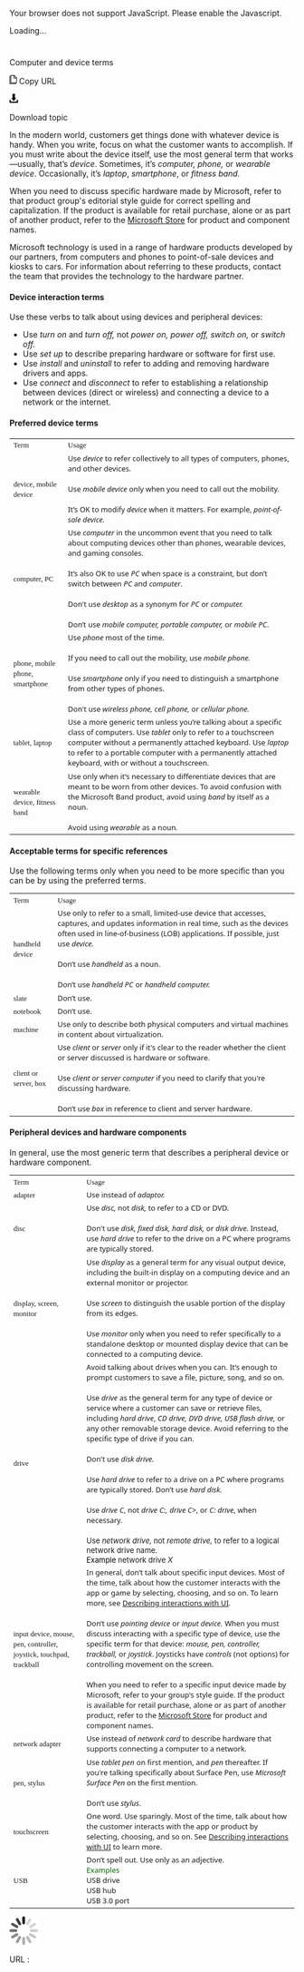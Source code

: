 Your browser does not support JavaScript. Please enable the Javascript.

Loading...

# 

Computer and device terms

![Copy URL](computer-device-terms_files/Copy.png)
Copy URL

![Download](computer-device-terms_files/Download.png)

Download topic

In
the modern world, customers get things done with whatever device
is handy. When you write, focus on what the customer wants to
accomplish. If you must write about the device itself, use the most
general term that works—usually, that’s *device*. Sometimes, it’s *computer,* *phone,* or *wearable device*. Occasionally, it’s *laptop*, *smartphone*, or *fitness* *band.*

When
you need to discuss specific hardware made by Microsoft, refer to
that product group's editorial style guide for correct spelling and
capitalization. If the product is available for retail purchase,
alone or as part of another product, refer to the [Microsoft Store](http://www.microsoftstore.com/) for product and component names. 

Microsoft
technology is used in a range of hardware products developed by
our partners, from computers and phones to point-of-sale devices
and kiosks to cars. For information about referring to these
products, contact the team that provides the technology to the
hardware partner. 

#### Device interaction terms

Use these verbs to talk about using devices and peripheral devices:

  - Use *turn on* and *turn off,* not *power on,* *power off, switch on,* or *switch off.*
  - Use *set up* to describe preparing hardware or software for first use.
  - Use *install* and *uninstall* to refer to adding and removing hardware drivers and apps. 
  - Use *connect* and *disconnect* to
    refer to establishing a relationship between devices (direct or
    wireless) and connecting a device to a network or the internet.

#### Preferred device terms

<table>
<tbody>
<tr class="odd">
<td><span style="font-family:Segoe UI Semibold;font-size:small;">Term</span></td>
<td><span style="font-family:Segoe UI Semibold;font-size:small;">Usage</span></td>
</tr>
<tr class="even">
<td><div>
<span style="font-family:Segoe UI Semibold;font-size:small;">device, mobile device</span>
</div></td>
<td><div>
<span style="font-family:Segoe UI;font-size:small;">Use </span><em><span style="font-family:Segoe UI;font-size:small;">device</span></em><span style="font-family:Segoe UI;font-size:small;"> to refer collectively to all types of computers, phones, and other devices. </span><br />
<span style="font-family:Segoe UI;font-size:small;"><br />
Use </span><em><span style="font-family:Segoe UI;font-size:small;">mobile device</span></em><span style="font-family:Segoe UI;font-size:small;"> only when you need to call out the mobility.</span><br />
<span style="font-family:Segoe UI;font-size:small;"><span style="font-family:Segoe UI;font-size:small;"><br />
It’s OK to modify </span><em>device</em> <span style="font-family:Segoe UI;font-size:small;">when it matters. For example, </span></span><em><span style="font-family:Segoe UI;font-size:small;">point-of-sale device.</span></em>
</div></td>
</tr>
<tr class="odd">
<td><div>
<span style="font-family:Segoe UI Semibold;font-size:small;">computer, PC</span>
</div></td>
<td><div>
<span style="font-family:Segoe UI;font-size:small;">Use </span><em><span style="font-family:Segoe UI;font-size:small;">computer</span></em><span style="font-family:Segoe UI;font-size:small;"> in the uncommon event that you need to talk about computing devices other than phones, wearable devices, and gaming consoles.</span><br />
<span style="font-family:Segoe UI;font-size:small;"><br />
It’s also OK to use </span><em><span style="font-family:Segoe UI;font-size:small;">PC</span></em> <span style="font-family:Segoe UI;font-size:small;">when space is a constraint, but don’t switch between </span><em><span style="font-family:Segoe UI;font-size:small;">PC</span></em><span style="font-family:Segoe UI;font-size:small;"> and </span><em><span style="font-family:Segoe UI;font-size:small;">computer</span></em><span style="font-family:Segoe UI;font-size:small;">.</span><br />
<span style="font-family:Segoe UI;font-size:small;"><span style="font-family:Segoe UI;font-size:small;"><br />
Don't use </span><em>desktop</em> <span style="font-family:Segoe UI;font-size:small;">as a synonym for </span><em>PC</em> <span style="font-family:Segoe UI;font-size:small;">or </span><em>computer.</em></span><br />
<span style="font-family:Segoe UI;font-size:small;"><br />
Don’t use </span><em><span style="font-family:Segoe UI;font-size:small;">mobile computer, portable computer,</span></em><span style="font-family:Segoe UI;font-size:small;"> or </span><em><span style="font-family:Segoe UI;font-size:small;">mobile PC</span></em><span style="font-family:Segoe UI;font-size:small;">.</span>
</div></td>
</tr>
<tr class="even">
<td><div>
<span style="font-family:Segoe UI Semibold;font-size:small;">phone, mobile phone, smartphone</span>
</div></td>
<td><div>
<span style="font-family:Segoe UI;font-size:small;">Use </span><em><span style="font-family:Segoe UI;font-size:small;">phone</span></em><span style="font-family:Segoe UI;font-size:small;"> most of the time. </span><br />
<span style="font-family:Segoe UI;font-size:small;"><br />
If you need to call out the mobility, use </span><em><span style="font-family:Segoe UI;font-size:small;">mobile phone.</span></em><br />
<span style="font-family:Segoe UI;font-size:small;"><br />
Use </span><em><span style="font-family:Segoe UI;font-size:small;">smartphone</span></em><span style="font-family:Segoe UI;font-size:small;"> only if you need to distinguish a smartphone from other types of phones. </span><br />
<span style="font-family:Segoe UI;font-size:small;"><span style="font-family:Segoe UI;font-size:small;"><br />
Don't use </span><em>wireless phone,</em> <em>cell phone,</em> <span style="font-family:Segoe UI;font-size:small;">or </span><em>cellular phone.</em></span>
</div></td>
</tr>
<tr class="odd">
<td><div>
<div>
<span style="font-family:Segoe UI Semibold;font-size:small;">tablet, laptop</span>
</div>
</div></td>
<td><div>
<div>
<span style="font-family:Segoe UI;font-size:small;">Use a more generic term unless you’re talking about a specific class of computers. </span><span style="font-family:Segoe UI;font-size:small;">Use </span><em><span style="font-family:Segoe UI;font-size:small;">tablet</span></em><span style="font-family:Segoe UI;font-size:small;"> only to refer to a touchscreen computer without a permanently attached keyboard. </span><span style="font-family:Segoe UI;font-size:small;">Use </span><em><span style="font-family:Segoe UI;font-size:small;">laptop</span></em> <span style="font-family:Segoe UI;font-size:small;">to refer to a portable computer with a permanently attached keyboard, with or without a touchscreen.</span>
</div>
</div></td>
</tr>
<tr class="even">
<td><div>
<div>
<span style="font-family:Segoe UI Semibold;font-size:small;">wearable device, fitness band</span>
</div>
</div></td>
<td><div>
<div>
<span style="font-family:Segoe UI;font-size:small;"><span style="font-size:small;"><span style="font-family:Segoe UI;font-size:small;">Use only when it’s necessary to differentiate devices that are meant to be worn from other devices. To avoid confusion with the Microsoft Band product, avoid using </span></span></span><em><span style="font-family:Segoe UI;font-size:small;">band</span></em><span style="font-family:Segoe UI;font-size:small;"> by itself as a noun.</span><br />
<span style="font-family:Segoe UI;font-size:small;"><br />
Avoid using </span><em><span style="font-family:Segoe UI;font-size:small;">wearable</span></em> <span style="font-family:Segoe UI;font-size:small;">as a noun</span><em><span style="font-family:Segoe UI;font-size:small;">.</span></em>
</div>
</div></td>
</tr>
</tbody>
</table>

#### Acceptable terms for specific references

Use the following terms only when you need to be more specific than you can be by using the preferred terms.

<table>
<tbody>
<tr class="odd">
<td><span style="font-family:Segoe UI Semibold;font-size:small;">Term</span></td>
<td><span style="font-family:Segoe UI Semibold;font-size:small;">Usage</span></td>
</tr>
<tr class="even">
<td><div>
<div>
<span style="font-family:Segoe UI Semibold;font-size:small;">handheld device</span>
</div>
</div></td>
<td><div>
<div>
<span style="font-family:Segoe UI;font-size:small;">Use only to refer to a small, limited-use device that accesses, captures, and updates information in real time, such as the devices often used in line-of-business (LOB) applications. </span><span style="font-family:Segoe UI;font-size:small;">If possible, just use </span><em><span style="font-family:Segoe UI;font-size:small;">device.</span></em><br />

</div>
<div>
<span style="font-family:Segoe UI;font-size:small;"><br />
Don’t use </span><em><span style="font-family:Segoe UI;font-size:small;">handheld</span></em><span style="font-family:Segoe UI;font-size:small;"> as a noun. </span><br />

</div>
<div>
<span style="font-family:Segoe UI;font-size:small;"><br />
Don’t use </span><em><span style="font-family:Segoe UI;font-size:small;">handheld PC</span></em> <span style="font-family:Segoe UI;font-size:small;">or </span><em><span style="font-family:Segoe UI;font-size:small;">handheld computer.</span></em>
</div>
</div></td>
</tr>
<tr class="odd">
<td><div>
<span style="font-family:Segoe UI Semibold;font-size:small;">slate</span>
</div></td>
<td><div>
<span style="font-family:Segoe UI;font-size:small;">Don’t use. </span>
</div></td>
</tr>
<tr class="even">
<td><div>
<span style="font-family:Segoe UI Semibold;font-size:small;">notebook</span>
</div></td>
<td><div>
<span style="font-family:Segoe UI;font-size:small;">Don’t use. </span>
</div></td>
</tr>
<tr class="odd">
<td><div>
<span style="font-family:Segoe UI Semibold;font-size:small;">machine</span>
</div></td>
<td><div>
<span style="font-family:Segoe UI;font-size:small;">Use only to describe both physical computers and virtual machines in content about virtualization. </span>
</div></td>
</tr>
<tr class="even">
<td><div>
<div>
<span style="font-family:Segoe UI Semibold;font-size:small;">client or server, box</span>
</div>
</div></td>
<td><div>
<div>
<span style="font-family:Segoe UI;font-size:small;">Use <em>client</em> or <em>server</em> only if it's clear to the reader whether the client or server discussed is hardware or software.</span><br />

</div>
<div>
<span style="font-family:Segoe UI;font-size:small;"><br />
Use </span><em><span style="font-family:Segoe UI;font-size:small;">client or server computer</span></em><span style="font-family:Segoe UI;font-size:small;"> if you need to clarify that you're discussing hardware.</span><br />

</div>
<div>
<span style="font-family:Segoe UI;font-size:small;"><br />
Don’t use </span><em><span style="font-family:Segoe UI;font-size:small;">box</span></em><span style="font-family:Segoe UI;font-size:small;"> in reference to client and server hardware.</span>
</div>
</div></td>
</tr>
</tbody>
</table>

#### **Peripheral devices and hardware components**

In general, use the most generic term that describes a peripheral device or hardware component. 

<table>
<tbody>
<tr class="odd">
<td><div>
<span style="font-family:Segoe UI Semibold;font-size:small;">Term</span>
</div></td>
<td><span style="font-family:Segoe UI Semibold;font-size:small;">Usage</span></td>
</tr>
<tr class="even">
<td><span style="font-family:Segoe UI Semibold;font-size:small;">adapter</span></td>
<td><div>
<span style="font-family:Segoe UI;font-size:small;">Use instead of <em>adaptor.</em></span>
</div></td>
</tr>
<tr class="odd">
<td><span style="font-family:Segoe UI Semibold;font-size:small;">disc</span></td>
<td><span style="font-family:Segoe UI;font-size:small;"><span style="font-family:Segoe UI;font-size:small;">Use </span><em>disc,</em> not <em>disk,</em> <span style="font-family:Segoe UI;font-size:small;">to refer to a CD or DVD. </span></span><span style="font-family:Segoe UI;font-size:small;"><span style="font-family:Segoe UI;font-size:small;"><br />
<br />
Don't use <em>disk,</em> </span><em>fixed disk, hard disk,</em> <span style="font-family:Segoe UI;font-size:small;">or </span><em>disk drive.</em> Instead, use <em>hard drive</em> to refer to the drive on a PC where programs are typically stored.</span></td>
</tr>
<tr class="even">
<td><div>
<span style="font-family:Segoe UI Semibold;font-size:small;">display, screen, monitor</span>
</div></td>
<td><div>
<span style="font-family:Segoe UI;font-size:small;">Use </span><em><span style="font-family:Segoe UI;font-size:small;">display</span></em><span style="font-family:Segoe UI;font-size:small;"> as a general term for any visual output device, including the built-in display on a computing device and an external monitor or projector.</span><br />

</div>
<div>
<span style="font-family:Segoe UI;font-size:small;"><br />
Use </span><em><span style="font-family:Segoe UI;font-size:small;">screen</span></em><span style="font-family:Segoe UI;font-size:small;"> to distinguish the usable portion of the display from its edges.</span><br />

</div>
<div>
<span style="font-family:Segoe UI;font-size:small;"><br />
Use </span><em><span style="font-family:Segoe UI;font-size:small;">monitor</span></em><span style="font-family:Segoe UI;font-size:small;"> only when you need to refer specifically to a standalone desktop or mounted display device that can be connected to a computing device. </span>
</div></td>
</tr>
<tr class="odd">
<td><div>
<span style="font-family:Segoe UI Semibold;font-size:small;">drive</span>
</div></td>
<td><div>
<span style="font-family:Segoe UI;font-size:small;">Avoid talking about drives when you can. It’s enough to prompt customers to save a file, picture, song, and so on. </span><br />

</div>
<div>
<span style="font-family:Segoe UI;font-size:small;"><br />
Use </span><em><span style="font-family:Segoe UI;font-size:small;">drive</span></em><span style="font-family:Segoe UI;font-size:small;"> as the general term for any type of device or service where a customer can save or retrieve files, including </span><em><span style="font-family:Segoe UI;font-size:small;">hard drive</span></em><span style="font-family:Segoe UI;font-size:small;">, </span><em><span style="font-family:Segoe UI;font-size:small;">CD drive, DVD drive, USB flash drive,</span></em><span style="font-family:Segoe UI;font-size:small;"> or any other removable storage device. Avoid referring to the specific type of drive if you can. </span><br />
<span style="font-family:Segoe UI;font-size:small;"><span style="font-family:Segoe UI;font-size:small;"><br />
Don't use </span><em>disk drive.</em></span><span style="font-family:Segoe UI;font-size:small;"></span><br />

</div>
<div>
<span style="font-family:Segoe UI;font-size:small;"><br />
Use </span><em><span style="font-family:Segoe UI;font-size:small;">hard drive</span></em><span style="font-family:Segoe UI;font-size:small;"> to refer to a drive on a PC where programs are typically stored. Don’t use </span><em><span style="font-family:Segoe UI;font-size:small;">hard disk.</span></em><br />

</div>
<div>
<span style="font-family:Segoe UI;font-size:small;"><br />
Use </span><em><span style="font-family:Segoe UI;font-size:small;">drive C</span></em><span style="font-family:Segoe UI;font-size:small;">, not </span><em><span style="font-family:Segoe UI;font-size:small;">drive C:,</span></em> <em><span style="font-family:Segoe UI;font-size:small;">drive C&gt;</span></em><span style="font-family:Segoe UI;font-size:small;">, or </span><em><span style="font-family:Segoe UI;font-size:small;">C: drive</span></em><span style="font-family:Segoe UI;font-size:small;">, when necessary. </span><br />

</div>
<div>
<span style="font-family:Segoe UI;font-size:small;"><br />
</span><span style="font-size:small;">Use <em>network drive,</em> not <em>remote drive,</em> to refer to a logical network drive name.<br />
</span><span style="color:#000000;font-size:small;">Example</span><span style="font-size:small;"> network drive <em>X</em></span>
</div></td>
</tr>
<tr class="even">
<td><div>
<span style="font-family:Segoe UI Semibold;font-size:small;">input device, mouse, pen, controller, joystick, touchpad, trackball</span>
</div></td>
<td><div>
<span style="font-family:Segoe UI;font-size:small;">In general, don’t talk about specific input devices. Most of the time, talk about how the customer interacts with the app or game by selecting, choosing, and so on. To learn more, see </span><a href="https://worldready.cloudapp.net/Styleguide/Read?id=2700&amp;topicid=26472"><span style="font-family:Segoe UI;font-size:small;">Describing interactions with UI</span></a><span style="font-family:Segoe UI;font-size:small;">.</span><br />
<span style="font-family:Segoe UI;font-size:small;"><br />
Don’t use </span><em><span style="font-family:Segoe UI;font-size:small;">pointing device</span></em> <span style="font-family:Segoe UI;font-size:small;">or </span><em><span style="font-family:Segoe UI;font-size:small;">input device.</span></em> <span style="font-family:Segoe UI;font-size:small;">When you must discuss interacting with a specific type of device, use the specific term for that device: </span><em><span style="font-family:Segoe UI;font-size:small;">mouse, pen, controller, trackball,</span></em><span style="font-family:Segoe UI;font-size:small;"> or </span><em><span style="font-family:Segoe UI;font-size:small;">joystick</span></em><span style="font-family:Segoe UI;font-size:small;">. Joysticks have </span><em><span style="font-family:Segoe UI;font-size:small;">controls</span></em><span style="font-family:Segoe UI;font-size:small;"> (not options) for controlling movement on the screen.</span><br />

</div>
<div>
<span style="font-family:Segoe UI;font-size:small;"><br />
When you need to refer to a specific input device made by Microsoft, refer to your group's style guide. If the product is available for retail purchase, alone or as part of another product, refer to the </span><a href="http://www.microsoftstore.com/"><span style="font-family:Segoe UI;font-size:small;">Microsoft Store</span></a><span style="font-family:Segoe UI;font-size:small;"> for product and component names.</span>
</div></td>
</tr>
<tr class="odd">
<td><span style="font-family:Segoe UI Semibold;font-size:small;">network adapter</span></td>
<td><span style="font-family:Segoe UI;font-size:small;">Use instead of </span><em><span style="font-family:Segoe UI;font-size:small;">network card</span></em><span style="font-family:Segoe UI;font-size:small;"> to describe hardware that supports connecting a computer to a network.</span></td>
</tr>
<tr class="even">
<td><div>
<span style="font-family:Segoe UI Semibold;font-size:small;">pen, stylus</span>
</div></td>
<td><div>
<span style="font-family:Segoe UI;font-size:small;">Use </span><em><span style="font-family:Segoe UI;font-size:small;">tablet pen</span></em> <span style="font-family:Segoe UI;font-size:small;">on first mention, and </span><em><span style="font-family:Segoe UI;font-size:small;">pen</span></em><span style="font-family:Segoe UI;font-size:small;"> thereafter. If you're talking specifically about Surface Pen, use <em>Microsoft</em> </span><em><span style="font-family:Segoe UI;font-size:small;">Surface Pen</span></em><span style="font-family:Segoe UI;font-size:small;"> on the first mention. </span><br />

</div>
<div>
<span style="font-family:Segoe UI;font-size:small;"><br />
Don’t use </span><em><span style="font-family:Segoe UI;font-size:small;">stylus</span></em><span style="font-family:Segoe UI;font-size:small;">.</span>
</div></td>
</tr>
<tr class="odd">
<td><div>
<span style="font-family:Segoe UI Semibold;font-size:small;">touchscreen</span>
</div></td>
<td><div>
<span style="font-family:Segoe UI;font-size:small;">One word. Use sparingly. Most of the time, talk about how the customer interacts with the app or product by selecting, choosing, and so on. See </span><a href="https://worldready.cloudapp.net/Styleguide/Read?id=2700&amp;topicid=26472"><span style="font-family:Segoe UI;font-size:small;">Describing interactions with UI</span></a><span style="font-family:Segoe UI;font-size:small;"> to learn more.</span>
</div></td>
</tr>
<tr class="even">
<td><div>
<div>
<span style="font-family:Segoe UI Semibold;font-size:small;">USB</span>
</div>
</div></td>
<td><div>
<div>
<span style="font-family:Segoe UI;font-size:small;">Don’t spell out. Use only as an adjective.<br />
</span><span style="color:#000000;font-family:Segoe UI;font-size:small;"></span><span style="color:#006600;font-family:Segoe UI;font-size:small;">Examples</span><span style="font-family:Segoe UI;font-size:small;"><br />
</span><span style="font-family:Segoe UI;font-size:small;">USB drive<br />
USB hub<br />
</span><span style="font-family:Segoe UI;font-size:small;">USB 3.0 port</span><span style="font-family:Segoe UI;font-size:small;"> </span>
</div>
</div></td>
</tr>
</tbody>
</table>

![In progress](computer-device-terms_files/activity-large.gif)

URL :
